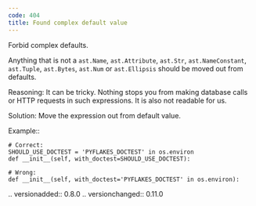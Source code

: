 ```yaml
---
code: 404
title: Found complex default value
---
```



Forbid complex defaults.

Anything that is not a ``ast.Name``, ``ast.Attribute``, ``ast.Str``,
``ast.NameConstant``, ``ast.Tuple``, ``ast.Bytes``, ``ast.Num``
or ``ast.Ellipsis`` should be moved out from defaults.

Reasoning:
    It can be tricky. Nothing stops you from making database calls or HTTP
    requests in such expressions. It is also not readable for us.

Solution:
    Move the expression out from default value.

Example::

    # Correct:
    SHOULD_USE_DOCTEST = 'PYFLAKES_DOCTEST' in os.environ
    def __init__(self, with_doctest=SHOULD_USE_DOCTEST):

    # Wrong:
    def __init__(self, with_doctest='PYFLAKES_DOCTEST' in os.environ):

.. versionadded:: 0.8.0
.. versionchanged:: 0.11.0
